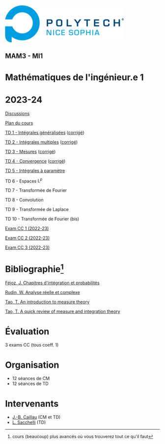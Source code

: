 ![PNS](logo-pns.png)
## MAM3 - MI1
# Mathématiques de l'ingénieur.e 1 
# 2023-24

[Discussions](https://github.com/pns-mam/mi1/discussions/1)

[Plan du cours](cm/cm.md)
    
[TD 1 - Intégrales généralisées](td1/td1.md)
([corrigé](td1/td1-corr.pdf))

[TD 2 - Intégrales multiples](td2/td2.md)
([corrigé](td2/td2-corr.pdf))

[TD 3 - Mesures](td3/td3.md)
([corrigé](td3/td3-corr.pdf))

[TD 4 - Convergence](td4/td4.md)
([corrigé](td4/td4-corr.pdf))

[TD 5 - Intégrales à paramètre](td5/td5.md)

TD 6 - Espaces $`\mathrm{L}^p`$

TD 7 - Transformée de Fourier

TD 8 - Convolution

TD 9 - Transformée de Laplace

TD 10 - Transformée de Fourier (bis)

[Exam CC 1 (2022-23)](exam-cc1-old/exam-cc1.pdf)

[Exam CC 2 (2022-23)](exam-cc2-old/exam-cc2.pdf)

[Exam CC 3 (2022-23)](exam-cc3-old/exam-cc3.pdf)

# Bibliographie[^1]
[Féjoz, J. Chapitres d'intégration et probabilités](https://www.ceremade.dauphine.fr/~fejoz/Integration/integration-probabilites.pdf)

[Rudin, W. Analyse réelle et complexe](https://www.dunod.com/sciences-techniques/analyse-reelle-et-complexe-cours-et-exercices-0)

[Tao, T. An introduction to measure theory](https://terrytao.files.wordpress.com/2012/12/gsm-126-tao5-measure-book.pdf)

[Tao, T. A quick review of measure and integration theory](https://terrytao.wordpress.com/2009/01/01/245b-notes-0-a-quick-review-of-measure-and-integration-theory)

[^1]: cours (beaucoup) plus avancés où vous trouverez tout ce qu'il faut

# Évaluation
3 exams CC (tous coeff. 1)

# Organisation
- 12 séances de CM
- 12 séances de TD

# Intervenants
- [J.-B. Caillau](mailto:jean-baptiste.caillau@univ-cotedazur.fr) (CM et TD)
- [L. Sacchelli](mailto:ludovic.sacchelli@inria.fr) (TD)
